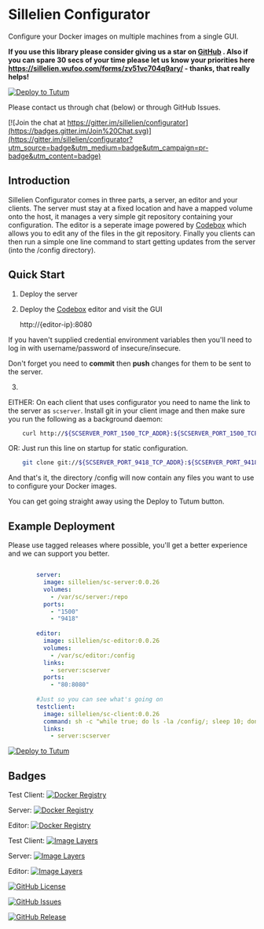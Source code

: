 # Sillelien Configurator

Configure your Docker images on multiple machines from a single GUI.

**If you use this library please consider giving us a star on [GitHub](http://github.com/sillelien/configurator) . Also if you can spare 30 secs of your time please let us know your priorities here https://sillelien.wufoo.com/forms/zv51vc704q9ary/  - thanks, that really helps!**

[![Deploy to Tutum](https://s.tutum.co/deploy-to-tutum.svg)](https://dashboard.tutum.co/stack/deploy/)

Please contact us through chat (below) or through GitHub Issues.

[![Join the chat at https://gitter.im/sillelien/configurator](https://badges.gitter.im/Join%20Chat.svg)](https://gitter.im/sillelien/configurator?utm_source=badge&utm_medium=badge&utm_campaign=pr-badge&utm_content=badge)


## Introduction

Sillelien Configurator comes in three parts, a server, an editor and your clients. The server must stay at a fixed location and have a mapped volume onto the host, it manages a very simple git repository containing your configuration. The editor is a seperate image powered by [Codebox](http://codebox.io) which allows you to edit any of the files in the git repository. Finally you clients can then run a simple one line command to start getting updates from the server (into the /config directory).

## Quick Start


1) Deploy the server
 
2) Deploy the [Codebox](http://codebox.io) editor and visit the GUI

    http://{editor-ip}:8080
    
If you haven't supplied credential environment variables then you'll need to log in with username/password of insecure/insecure.    

Don't forget you need to **commit** then **push** changes for them to be sent to the server.

3) 

EITHER: On each client that uses configurator you need to name the link to the server as `scserver`. Install git in your client image and then make sure you run the following as a background daemon:

```bash
    curl http://${SCSERVER_PORT_1500_TCP_ADDR}:${SCSERVER_PORT_1500_TCP_PORT} | sh
```

OR: Just run this line on startup for static configuration.
 
```bash
    git clone git://${SCSERVER_PORT_9418_TCP_ADDR}:${SCSERVER_PORT_9418_TCP_PORT}/config /config
```    
    
And that's it, the directory /config will now contain any files you want to use to configure your Docker images.

You can get going straight away using the Deploy to Tutum button.


## Example Deployment

Please use tagged releases where possible, you'll get a better experience and we can support you better.

```yaml

        server:
          image: sillelien/sc-server:0.0.26
          volumes:
            - /var/sc/server:/repo
          ports:
            - "1500"
            - "9418"
        
        editor:
          image: sillelien/sc-editor:0.0.26
          volumes:
            - /var/sc/editor:/config
          links:
            - server:scserver
          ports:
            - "80:8080"
        
        #Just so you can see what's going on
        testclient:
          image: sillelien/sc-client:0.0.26
          command: sh -c "while true; do ls -la /config/; sleep 10; done"
          links:
            - server:scserver

```

[![Deploy to Tutum](https://s.tutum.co/deploy-to-tutum.svg)](https://dashboard.tutum.co/stack/deploy/)

## Badges

Test Client: [![Docker Registry](https://img.shields.io/docker/pulls/sillelien/sc-client.svg)](https://registry.hub.docker.com/u/sillelien/sc-client)

Server: [![Docker Registry](https://img.shields.io/docker/pulls/sillelien/sc-server.svg)](https://registry.hub.docker.com/u/sillelien/sc-server)

Editor: [![Docker Registry](https://img.shields.io/docker/pulls/sillelien/sc-editor.svg)](https://registry.hub.docker.com/u/sillelien/sc-editor)

Test Client: [![Image Layers](https://badge.imagelayers.io/sillelien/sc-client.svg)](https://imagelayers.io/?images=sillelien/sc-client:latest 'Get your own badge on imagelayers.io') 

Server: [![Image Layers](https://badge.imagelayers.io/sillelien/sc-server.svg)](https://imagelayers.io/?images=sillelien/sc-server:latest 'Get your own badge on imagelayers.io') 

Editor: [![Image Layers](https://badge.imagelayers.io/sillelien/sc-editor.svg)](https://imagelayers.io/?images=sillelien/sc-editor:latest 'Get your own badge on imagelayers.io') 

[![GitHub License](https://img.shields.io/github/license/sillelien/configurator.svg)](https://raw.githubusercontent.com/sillelien/configurator/master/LICENSE)

[![GitHub Issues](https://img.shields.io/github/issues/sillelien/configurator.svg)](https://github.com/sillelien/configurator/issues)
    
[![GitHub Release](https://img.shields.io/github/release/sillelien/configurator.svg)](https://github.com/sillelien/configurator)

